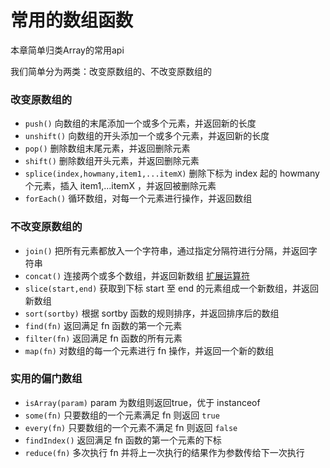 # 常用的数组函数

本章简单归类Array的常用api

我们简单分为两类：改变原数组的、不改变原数组的

### 改变原数组的
+ `push()` 向数组的末尾添加一个或多个元素，并返回新的长度
+ `unshift()` 向数组的开头添加一个或多个元素，并返回新的长度
+ `pop()` 删除数组末尾元素，并返回删除元素
+ `shift()` 删除数组开头元素，并返回删除元素
+ `splice(index,howmany,item1,...itemX)` 删除下标为 index 起的 howmany 个元素，插入 item1,...itemX ，并返回被删除元素
+ `forEach()` 循环数组，对每一个元素进行操作，并返回数组

### 不改变原数组的
+ `join()` 把所有元素都放入一个字符串，通过指定分隔符进行分隔，并返回字符串
+ `concat()` 连接两个或多个数组，并返回新数组 [扩展运算符](https://github.com/yeyi361936738/notebook)
+ `slice(start,end)` 获取到下标 start 至 end 的元素组成一个新数组，并返回新数组 
+ `sort(sortby)` 根据 sortby 函数的规则排序，并返回排序后的数组
+ `find(fn)` 返回满足 fn 函数的第一个元素
+ `filter(fn)` 返回满足 fn 函数的所有元素
+ `map(fn)` 对数组的每一个元素进行 fn 操作，并返回一个新的数组

### 实用的偏门数组
+ `isArray(param)` param 为数组则返回true，优于 instanceof
+ `some(fn)` 只要数组的一个元素满足 fn 则返回 `true`
+ `every(fn)` 只要数组的一个元素不满足 fn 则返回 `false`
+ `findIndex()` 返回满足 fn 函数的第一个元素的下标
+ `reduce(fn)` 多次执行 fn 并将上一次执行的结果作为参数传给下一次执行 
